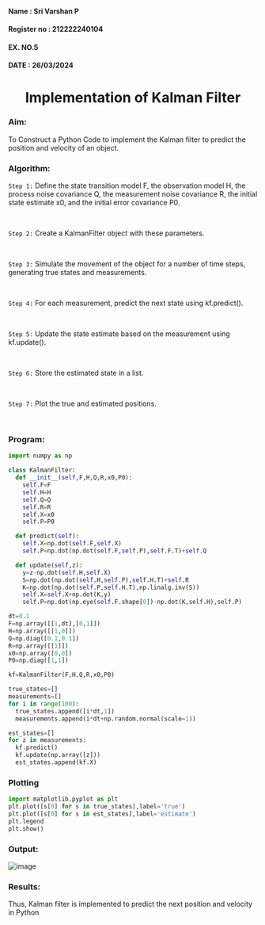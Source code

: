 <H4>Name : Sri Varshan P</H4>
<H4>Register no : 212222240104</H4>
<H4>EX. NO.5</H4>
<H4>DATE : 26/03/2024</H4>
<H1 ALIGN =CENTER> Implementation of Kalman Filter</H1>
<H3>Aim:</H3> To Construct a Python Code to implement the Kalman filter to predict the position and velocity of an object.
<H3>Algorithm:</H3>

`Step 1:` Define the state transition model F, the observation model H, the process noise covariance Q, the measurement noise covariance R, the initial state estimate x0, and the initial error covariance P0.

<BR>

`Step 2:`  Create a KalmanFilter object with these parameters.

<BR>

`Step 3:` Simulate the movement of the object for a number of time steps, generating true states and measurements. 

<BR>

`Step 4:` For each measurement, predict the next state using kf.predict().

<BR>

`Step 5:` Update the state estimate based on the measurement using kf.update().

<BR>

`Step 6:` Store the estimated state in a list.

<BR>

`Step 7:` Plot the true and estimated positions.

<BR>

<H3>Program:</H3>


```py
import numpy as np

class KalmanFilter:
  def __init__(self,F,H,Q,R,x0,P0):
    self.F=F
    self.H=H
    self.Q=Q
    self.R=R
    self.X=x0
    self.P=P0

  def predict(self):
    self.X=np.dot(self.F,self.X)
    self.P=np.dot(np.dot(self.F,self.P),self.F.T)+self.Q

  def update(self,z):
    y=z-np.dot(self.H,self.X)
    S=np.dot(np.dot(self.H,self.P),self.H.T)+self.R
    K=np.dot(np.dot(self.P,self.H.T),np.linalg.inv(S))
    self.X=self.X+np.dot(K,y)
    self.P=np.dot(np.eye(self.F.shape[0])-np.dot(K,self.H),self.P)

dt=0.1
F=np.array([[1,dt],[0,1]])
H=np.array([[1,0]])
Q=np.diag([0.1,0.1])
R=np.array([[1]])
x0=np.array([0,0])
P0=np.diag([1,1])

kf=KalmanFilter(F,H,Q,R,x0,P0)

true_states=[]
measurements=[]
for i in range(100):
  true_states.append([i*dt,1])
  measurements.append(i*dt+np.random.normal(scale=1))

est_states=[]
for z in measurements:
  kf.predict()
  kf.update(np.array([z]))
  est_states.append(kf.X)
```
### Plotting

```py
import matplotlib.pyplot as plt
plt.plot([s[0] for s in true_states],label='true')
plt.plot([s[0] for s in est_states],label='estimate')
plt.legend
plt.show()
```

<H3>Output:</H3>

![image](https://github.com/PSriVarshan/Ex-5--AAI/assets/114944059/47fc21cb-7119-42fc-aea9-d780a2d8bb43)


<H3>Results:</H3>
Thus, Kalman filter is implemented to predict the next position and velocity in Python



